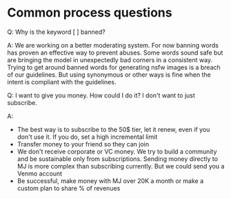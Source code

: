 # Common process questions

Q: Why is the keyword \[ ] banned?

A: We are working on a better moderating system. For now banning words has proven an effective way to prevent abuses. Some words sound safe but are bringing the model in unexpectedly bad corners in a consistent way. Trying to get around banned words for generating nsfw images is a breach of our guidelines. But using synonymous or other ways is fine when the intent is compliant with the guidelines.



Q: I want to give you money. How could I do it? I don't want to just subscribe.&#x20;

A:

* The best way is to subscribe to the 50$ tier, let it renew, even if you don't use it. If you do, set a high incremental limit
* Transfer money to your friend so they can join
* We don't receive corporate or VC money. We try to build a community and be sustainable only from subscriptions. Sending money directly to MJ is more complex than subscribing currently. But we could send you a Venmo account
* Be successful, make money with MJ over 20K a month or make a custom plan to share % of revenues
